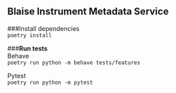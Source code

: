 ## Blaise Instrument Metadata Service

###Install dependencies <br>
`poetry install`

###**Run tests <br>**
Behave <br>
`poetry run python -m behave tests/features`<br>

Pytest <br>
`poetry run python -m pytest`
